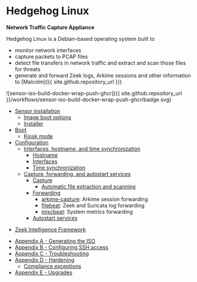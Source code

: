 # Hedgehog Linux

**Network Traffic Capture Appliance**

Hedgehog Linux is a Debian-based operating system built to

* monitor network interfaces
* capture packets to PCAP files
* detect file transfers in network traffic and extract and scan those files for threats
* generate and forward Zeek logs, Arkime sessions and other information to [Malcolm]({{ site.github.repository_url }})

![sensor-iso-build-docker-wrap-push-ghcr]({{ site.github.repository_url }}/workflows/sensor-iso-build-docker-wrap-push-ghcr/badge.svg)

<a name="HedgehogTableOfContents"></a>
* [Sensor installation](hedgehog-installation.md#HedgehogInstallation)
    - [Image boot options](hedgehog-installation.md#HedgehogBootOptions)
    - [Installer](hedgehog-installation.md#HedgehogInstaller)
* [Boot](hedgehog-boot.md#HedgehogBoot)
    - [Kiosk mode](hedgehog-boot.md#HedgehogKioskMode)
* [Configuration](hedgehog-config.md#HedgehogConfiguration)
    - [Interfaces, hostname, and time synchronization](hedgehog-config-root.md#HedgehogConfigRoot)
        + [Hostname](hedgehog-config-root.md#HedgehogConfigHostname)
        + [Interfaces](hedgehog-config-root.md#HedgehogConfigIface)
        + [Time synchronization](hedgehog-config-root.md#HedgehogConfigTime)
    - [Capture, forwarding, and autostart services](hedgehog-config-user.md#HedgehogConfigUser)
        + [Capture](hedgehog-config-user.md#HedgehogConfigCapture)
            * [Automatic file extraction and scanning](hedgehog-config-user.md#HedgehogZeekFileExtraction)
        + [Forwarding](hedgehog-config-user.md#HedgehogConfigForwarding)
            * [arkime-capture](hedgehog-config-user.md#Hedgehogarkime-capture): Arkime session forwarding
            * [filebeat](hedgehog-config-user.md#Hedgehogfilebeat): Zeek and Suricata log forwarding
            * [miscbeat](hedgehog-config-user.md#Hedgehogmiscbeat): System metrics forwarding        
        + [Autostart services](hedgehog-config-user.md#HedgehogConfigAutostart)
+ [Zeek Intelligence Framework](hedgehog-config-zeek-intel.md#HedgehogZeekIntel)
* [Appendix A - Generating the ISO](hedgehog-iso-build.md#HedgehogISOBuild)
* [Appendix B - Configuring SSH access](hedgehog-ssh.md#HedgehogConfigSSH)
* [Appendix C - Troubleshooting](hedgehog-troubleshooting.md#HedgehogTroubleshooting)
* [Appendix D - Hardening](hedgehog-hardening.md#HedgehogHardening)
    - [Compliance exceptions](hedgehog-hardening.md#HedgehogComplianceExceptions)
* [Appendix E - Upgrades](hedgehog-upgrade.md#HedgehogUpgradePlan)
